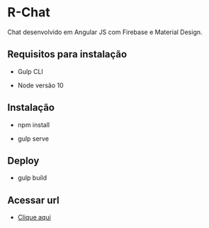 # R-Chat

Chat desenvolvido em Angular JS com Firebase e Material Design.

## Requisitos para instalação

* Gulp CLI

* Node versão 10

## Instalação

* npm install

* gulp serve

## Deploy

* gulp build

## Acessar url
* [Clique aqui](https://r-chat-639a7.firebaseapp.com/)

